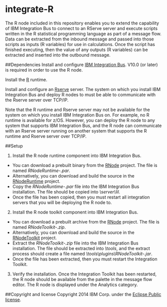 integrate-R
===========

The R node included in this repository enables you to extend the capability of IBM Integration Bus to connect to an RServe server and execute scripts written in the R statistical programming language as part of a message flow. Data can be extracted from the inbound message and passed into those scripts as inputs (R variables) for use in calculations. Once the script has finished executing, then the value of any outputs (R variables) can be extracted and inserted into the outbound message.

##Dependencies
Install and configure [IBM Integration Bus](http://www.ibm.com/software/products/us/en/integration-bus/). V10.0 (or later) is required in order to use the R node.

Install the [R](http://www.r-project.org/) runtime.

Install and configure an [Rserve](https://rforge.net/Rserve/) server. The system on which you install IBM Integration Bus and deploy R nodes to must be able to communicate with the Rserve server over TCP/IP.

Note that the R runtime and Rserve server may not be available for the system on which you install IBM Integration Bus on. For example, no R runtime is available for z/OS. However, you can deploy the R node to any system that supports IBM Integration Bus, and the R node can communicate with an Rserve server running on another system that supports the R runtime and Rserve server over TCP/IP.

##Setup
1. Install the R node runtime component into IBM Integration Bus. 
  * You can download a prebuilt binary from the [RNode](RNode) project. The file is named *RNodeRuntime-<version>.par*.
  * Alternatively, you can download and build the source in the [RNodeRuntime](RNodeRuntime) project.
  * Copy the *RNodeRuntime-<version>.par* file into the IBM Integration Bus installation. The file should be copied into *<install root>\server\lil*.
  * Once the file has been copied, then you must restart all integration servers that you will be deploying the R node to.

2. Install the R node toolkit component into IBM Integration Bus.
  * You can download a prebuilt archive from the [RNode](RNode) project. The file is named *RNodeToolkit-<version>.zip*.
  * Alternatively, you can download and build the source in the [RNodeToolkit](RNodeToolkit) project.
  * Extract the *RNodeToolkit-<version>.zip* file into the IBM Integration Bus installation. The file should be extracted into *<install root>\tools*, and the extract process should create a file named *<install root>\tools\plugins\RNodeToolkit-<version>.jar*.
  * Once the file has been extracted, then you must restart the Integration Toolkit.

3. Verify the installation. Once the Integration Toolkit has been restarted, the R node should be available from the palette in the message flow editor. The R node is displayed under the Analytics category.

##Copyright and license
Copyright 2014 IBM Corp. under the [Eclipse Public license](http://www.eclipse.org/legal/epl-v10.html).
